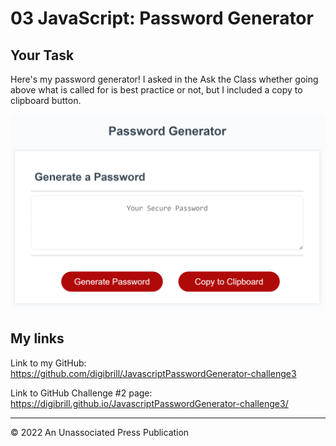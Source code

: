 # 03 JavaScript: Password Generator

## Your Task
Here's my password generator! I asked in the Ask the Class whether going above what is called for is best practice or not, but I included a copy to clipboard button.

![portfolio demo](./Assets/images/jspwgencap.png)

## My links

Link to my GitHub:
https://github.com/digibrill/JavascriptPasswordGenerator-challenge3

Link to GitHub Challenge #2 page:
https://digibrill.github.io/JavascriptPasswordGenerator-challenge3/

---
© 2022 An Unassociated Press Publication
